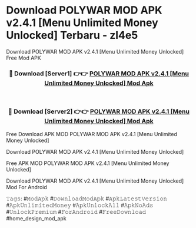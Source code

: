 # Download POLYWAR MOD APK v2.4.1 [Menu Unlimited Money Unlocked] Terbaru - zl4e5
Download POLYWAR MOD APK v2.4.1 [Menu Unlimited Money Unlocked] Free Mod APK

<div align="center">
<h3>🔴 Download [Server1] 👉👉 <a href="https://apk-comot.site?title=POLYWAR_MOD_APK_v2.4.1_[Menu_Unlimited_Money_Unlocked]">POLYWAR MOD APK v2.4.1 [Menu Unlimited Money Unlocked] Mod Apk</a></h3><br>

<h3>🔴 Download [Server2] 👉👉 <a href="https://apk-comot.site?title=POLYWAR_MOD_APK_v2.4.1_[Menu_Unlimited_Money_Unlocked]">POLYWAR MOD APK v2.4.1 [Menu Unlimited Money Unlocked] Mod Apk</a></h3>
</div>


Free Download APK MOD POLYWAR MOD APK v2.4.1 [Menu Unlimited Money Unlocked]

Download POLYWAR MOD APK v2.4.1 [Menu Unlimited Money Unlocked] 

Free APK MOD POLYWAR MOD APK v2.4.1 [Menu Unlimited Money Unlocked] 

Download POLYWAR MOD APK v2.4.1 [Menu Unlimited Money Unlocked] Mod For Android

𝚃𝚊𝚐𝚜: #𝙼𝚘𝚍𝙰𝚙𝚔 #𝙳𝚘𝚠𝚗𝚕𝚘𝚊𝚍𝙼𝚘𝚍𝙰𝚙𝚔 #𝙰𝚙𝚔𝙻𝚊𝚝𝚎𝚜𝚝𝚅𝚎𝚛𝚜𝚒𝚘𝚗 #𝙰𝚙𝚔𝚄𝚗𝚕𝚒𝚖𝚒𝚝𝚎𝚍𝙼𝚘𝚗𝚎𝚢 #𝙰𝚙𝚔𝚄𝚗𝚕𝚘𝚌𝚔𝙰𝚕𝚕 #𝙰𝚙𝚔𝙽𝚘𝙰𝚍𝚜 #𝚄𝚗𝚕𝚘𝚌𝚔𝙿𝚛𝚎𝚖𝚒𝚞𝚖 #𝙵𝚘𝚛𝙰𝚗𝚍𝚛𝚘𝚒𝚍 #𝙵𝚛𝚎𝚎𝙳𝚘𝚠𝚗𝚕𝚘𝚊𝚍 #home_design_mod_apk